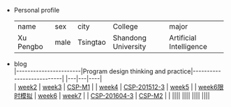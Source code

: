 + Personal  profile
  <table>                 
  <tr> <td> name  </td> <td> sex   </td>  <td> city  </td> <td> College</td><td> major </td>  </tr>       <tr> <td> Xu Pengbo  </td> <td> male </td><td> Tsingtao  </td>  <td>Shandong University </td> <td> Artificial Intelligence</td>  </tr>                 
  </table>
+ blog  
  |-----------------------|Program design thinking and practice|---------------------------| 
  |---|---|----|                 
  | [week2](./week2.md)   | [week3](./week3.md)                  |  [CSP-M1](./CSP-M1.md)  |
  | [week4](./week4.md)   |   [CSP-201512-3](./CSP-201512-3.md)  |  [week5](./week5.md)    |
  | [week6限时模拟](./week6模拟.md)    | [week6](./week6.md)      | [week7](./week7.md)     |
  | [CSP-201604-3](./csp201604-3.md)  | [CSP-M2](./CSP-M2.md)    |                         |
  ||||
  ||||
  ||||
  ||||

    
